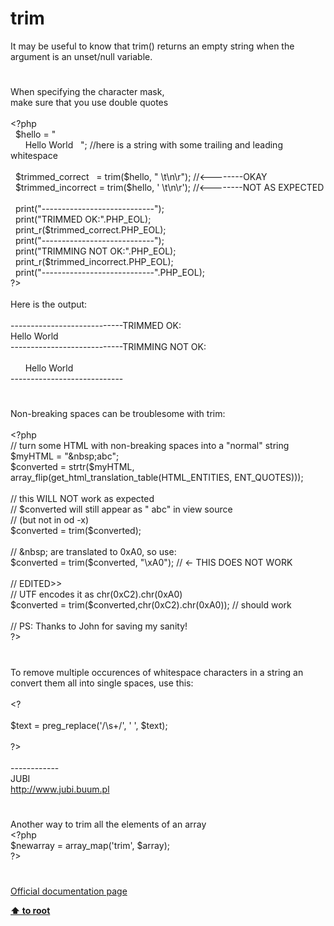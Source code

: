 # trim




<div class="phpcode"><span class="html">
It may be useful to know that trim() returns an empty string when the argument is an unset/null variable.</span>
</div>
  

#


<div class="phpcode"><span class="html">
When specifying the character mask, <br>make sure that you use double quotes<br><br><span class="default">&lt;?php<br>&#xA0; $hello </span><span class="keyword">= </span><span class="string">&quot; <br>&#xA0; &#xA0; &#xA0; Hello World&#xA0;&#xA0; &quot;</span><span class="keyword">; </span><span class="comment">//here is a string with some trailing and leading whitespace<br><br>&#xA0; </span><span class="default">$trimmed_correct&#xA0;&#xA0; </span><span class="keyword">= </span><span class="default">trim</span><span class="keyword">(</span><span class="default">$hello</span><span class="keyword">, </span><span class="string">&quot; \t\n\r&quot;</span><span class="keyword">); </span><span class="comment">//&lt;--------OKAY<br>&#xA0; </span><span class="default">$trimmed_incorrect </span><span class="keyword">= </span><span class="default">trim</span><span class="keyword">(</span><span class="default">$hello</span><span class="keyword">, </span><span class="string">&apos; \t\n\r&apos;</span><span class="keyword">); </span><span class="comment">//&lt;--------NOT AS EXPECTED<br><br>&#xA0; </span><span class="keyword">print(</span><span class="string">&quot;----------------------------&quot;</span><span class="keyword">);<br>&#xA0; print(</span><span class="string">&quot;TRIMMED OK:&quot;</span><span class="keyword">.</span><span class="default">PHP_EOL</span><span class="keyword">);<br>&#xA0; </span><span class="default">print_r</span><span class="keyword">(</span><span class="default">$trimmed_correct</span><span class="keyword">.</span><span class="default">PHP_EOL</span><span class="keyword">);<br>&#xA0; print(</span><span class="string">&quot;----------------------------&quot;</span><span class="keyword">);<br>&#xA0; print(</span><span class="string">&quot;TRIMMING NOT OK:&quot;</span><span class="keyword">.</span><span class="default">PHP_EOL</span><span class="keyword">);<br>&#xA0; </span><span class="default">print_r</span><span class="keyword">(</span><span class="default">$trimmed_incorrect</span><span class="keyword">.</span><span class="default">PHP_EOL</span><span class="keyword">);<br>&#xA0; print(</span><span class="string">&quot;----------------------------&quot;</span><span class="keyword">.</span><span class="default">PHP_EOL</span><span class="keyword">);<br></span><span class="default">?&gt;<br></span><br>Here is the output:<br><br>----------------------------TRIMMED OK:<br>Hello World<br>----------------------------TRIMMING NOT OK:<br><br>&#xA0; &#xA0; &#xA0; Hello World<br>----------------------------</span>
</div>
  

#


<div class="phpcode"><span class="html">
Non-breaking spaces can be troublesome with trim:
<br>
<br><span class="default">&lt;?php
<br></span><span class="comment">// turn some HTML with non-breaking spaces into a &quot;normal&quot; string
<br></span><span class="default">$myHTML </span><span class="keyword">= </span><span class="string">&quot;&amp;nbsp;abc&quot;</span><span class="keyword">;
<br></span><span class="default">$converted </span><span class="keyword">= </span><span class="default">strtr</span><span class="keyword">(</span><span class="default">$myHTML</span><span class="keyword">, </span><span class="default">array_flip</span><span class="keyword">(</span><span class="default">get_html_translation_table</span><span class="keyword">(</span><span class="default">HTML_ENTITIES</span><span class="keyword">, </span><span class="default">ENT_QUOTES</span><span class="keyword">)));
<br>
<br></span><span class="comment">// this WILL NOT work as expected
<br>// $converted will still appear as &quot; abc&quot; in view source
<br>// (but not in od -x)
<br></span><span class="default">$converted </span><span class="keyword">= </span><span class="default">trim</span><span class="keyword">(</span><span class="default">$converted</span><span class="keyword">);
<br>
<br></span><span class="comment">// &amp;nbsp; are translated to 0xA0, so use:
<br></span><span class="default">$converted </span><span class="keyword">= </span><span class="default">trim</span><span class="keyword">(</span><span class="default">$converted</span><span class="keyword">, </span><span class="string">&quot;\xA0&quot;</span><span class="keyword">); </span><span class="comment">// &lt;- THIS DOES NOT WORK
<br>
<br>// EDITED&gt;&gt;
<br>// UTF encodes it as chr(0xC2).chr(0xA0)
<br></span><span class="default">$converted </span><span class="keyword">= </span><span class="default">trim</span><span class="keyword">(</span><span class="default">$converted</span><span class="keyword">,</span><span class="default">chr</span><span class="keyword">(</span><span class="default">0xC2</span><span class="keyword">).</span><span class="default">chr</span><span class="keyword">(</span><span class="default">0xA0</span><span class="keyword">)); </span><span class="comment">// should work
<br>
<br>// PS: Thanks to John for saving my sanity!
<br></span><span class="default">?&gt;</span>
</span>
</div>
  

#


<div class="phpcode"><span class="html">
To remove multiple occurences of whitespace characters in a string an convert them all into single spaces, use this:<br><br>&lt;?<br><br>$text = preg_replace(&apos;/\s+/&apos;, &apos; &apos;, $text);<br><br>?&gt;<br><br>------------<br>JUBI<br><a href="http://www.jubi.buum.pl" rel="nofollow" target="_blank">http://www.jubi.buum.pl</a></span>
</div>
  

#


<div class="phpcode"><span class="html">
Another way to trim all the elements of an array<br><span class="default">&lt;?php<br>$newarray </span><span class="keyword">= </span><span class="default">array_map</span><span class="keyword">(</span><span class="string">&apos;trim&apos;</span><span class="keyword">, </span><span class="default">$array</span><span class="keyword">);<br></span><span class="default">?&gt;</span>
</span>
</div>
  

#

[Official documentation page](https://www.php.net/manual/en/function.trim.php)

**[⬆ to root](/)**